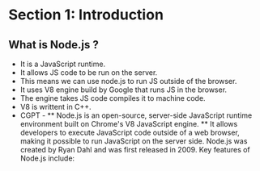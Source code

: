 # Section 1: Introduction
## What is Node.js ? 
* It is a JavaScript runtime.
* It allows JS code to be run on the server.
* This means we can use node.js to run JS outside of the browser.
* It uses V8 engine build by Google that runs JS in the browser.
* The engine takes JS code compiles it to machine code.
* V8 is writtent in C++.
* CGPT -
** Node.js is an open-source, server-side JavaScript runtime environment built on Chrome's V8 JavaScript engine.
** It allows developers to execute JavaScript code outside of a web browser, making it possible to run JavaScript on the server side.
Node.js was created by Ryan Dahl and was first released in 2009.
Key features of Node.js include:
